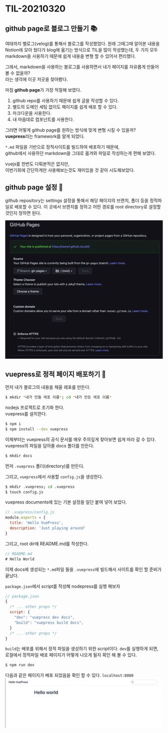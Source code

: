 # TIL-20210320

## github page로 블로그 만들기 📚
여태까지 벨로그(velog)를 통해서 블로그를 작성했었다.
원래 그때그때 알아본 내용을 Notion에 모아 뒀다가 blog에 옮기는 방식으로 TIL을 많이 작성했는데,
두 가지 모두 markdown을 사용하기 때문에 쉽게 내용을 변형 할 수 있어서 편리했다.

그래서, markdown을 사용하는 블로그를 사용하면서 내가 페이지를 자유롭게 만들어 볼 수 없을까?  
라는 생각에 이곳 저곳을 찾아봤다.

마침 **github page**가 가장 적절해 보였다.
 1. github repo를 사용하기 때문에 쉽게 글을 작성할 수 있다.
 2. 별도의 도메인 세팅 없이도 페이지를 쉽게 배포 할 수 있다.
 3. 마크다운을 사용한다.
 4. 내 마음데로 컴포넌트를 사용한다.
 
그러면 어떻게 github page를 원하는 방식에 맞게 변형 시킬 수 있을까?  
**vuepress**라는 framework를 알게 되었다.

`*.md` 파일을 기반으로 정적사이트를 빌드하여 배포하기 때문에,  
github에서 사용하던 markdown을 그대로 옮겨와 파일로 작성하는게 편해 보였다.

vuejs를 한번도 다뤄본적은 없지만,  
이번기회에 간단하게만 사용해보는것도 재미있을 것 같아 시도해보았다.

## github page 설정 :blue_book:
github repository는 settings 설정을 통해서 해당 페이지의 브랜치, 폴더 등을 정적파일로 배포할 수 있다.
이 곳에서 브랜치를 정하고 어떤 경로를 root directory로 설정할 것인지 정하면 된다.

![210320-1](../src/210320-1.png)

## vuepress로 정적 페이지 배포하기 🍎
먼저 내가 블로그의 내용을 채울 레포를 만든다.

```sh
$ mkdir *내가 만들 레포 이름*; cd *내가 만든 레포 이름* 
```
nodejs 프로젝트로 초기화 한다.  
vuepress를 설치한다.

```sh
$ npm i
$ npm install --dev vuepress
```
이제부터는 vuepress의 공식 문서를 매우 주의깊게 찾아보면 쉽게 따라 갈 수 있다.  
vuepress의 파일을 담아줄 docs 폴더를 만든다.
```sh
$ mkdir docs
```
먼저 `.vuepress` 폴더(directory)를 만든다.

그리고, `vuepress`에서 사용할 `config.js`을 생성한다.

```sh
$ mkdir .vuepress; cd .vuepress
$ touch config.js
```
vuepress documents에 있는 기본 설정을 일단 붙여 넣어 보았다.
```js
// .vuepress/config.js
module.exports = {
  title: 'Hello VuePress',
  description: 'Just playing around'
}
```
그리고, root dir에 README.md를 작성한다.
```js
// README.md
# Hello World
```

이제 docs에 생성되는 `*.md`파일 들을 `.vuepress`에 빌드해서 사이트를 확인 할 준비가 끝났다.

`package.json`에서 script를 작성해 nodepress를 실행 해보자
```js
// package.json
{
  /* ... other props */
  script: {
    "dev": "vuepress dev docs",
    "build": "vuepress build docs",
  }
  /* ... other props */
}
```
`build`는 배포를 위해서 정적 파일을 생성하기 위한 script이다.
`dev`를 실행하게 되면, 로컬에서 정적파일 배포 페이지가 어떻게 나오게 될지 확인 해 볼 수 있다. 
```sh
$ npm run dev
```
다음과 같은 페이지가 배포 되었음을 확인 할 수 있다. `localhost:8080`
![210321-2](../src/210321-1.png)